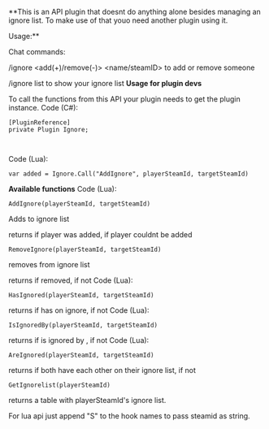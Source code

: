 **This is an API plugin that doesnt do anything alone besides managing an ignore list. To make use of that youo need another plugin using it.

Usage:**

Chat commands:

/ignore <add(+)/remove(-)> <name/steamID> to add or remove someone

/ignore list to show your ignore list
**Usage for plugin devs**

To call the functions from this API your plugin needs to get the plugin instance.
Code (C#):
````
[PluginReference]
private Plugin Ignore;

 
````

Code (Lua):
````
var added = Ignore.Call("AddIgnore", playerSteamId, targetSteamId)
````


**Available functions**
Code (Lua):
````
AddIgnore(playerSteamId, targetSteamId)
````

Adds <targetSteamId> to <playerSteamId> ignore list

returns <true> if player was added, <false> if player couldnt be added

````
RemoveIgnore(playerSteamId, targetSteamId)
````

removes <targetSteamId> from <playerSteamId> ignore list

returns <true> if removed, <false> if not
Code (Lua):
````
HasIgnored(playerSteamId, targetSteamId)
````

returns <true> if <playerSteamId> has <targetSteamId> on ignore, <false> if not
Code (Lua):
````
IsIgnoredBy(playerSteamId, targetSteamId)
````

returns <true> if <playerSteamId> is ignored by <targetSteamId>, <false> if not
Code (Lua):
````
AreIgnored(playerSteamId, targetSteamId)
````

returns <true> if both have each other on their ignore list, <false> if not

````
GetIgnorelist(playerSteamId)
````

returns a table with playerSteamId's ignore list.

For lua api just append "S" to the hook names to pass steamid as string.